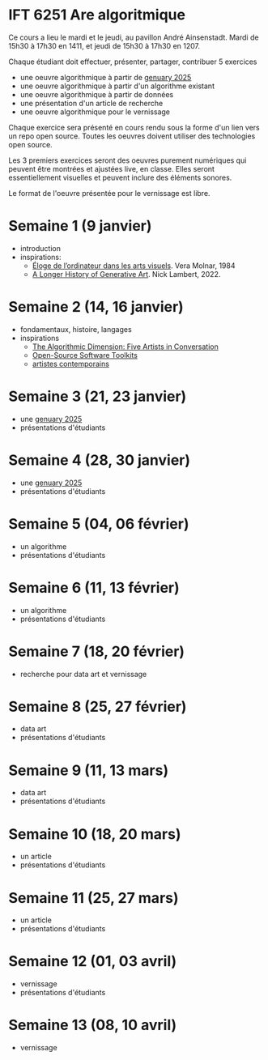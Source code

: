 # IFT 6251 Are algoritmique

Ce cours a lieu le mardi et le jeudi, au pavillon André Ainsenstadt. Mardi de 15h30 à 17h30 en 1411, et jeudi de 15h30 à 17h30 en 1207.

Chaque étudiant doit effectuer, présenter, partager, contribuer 5 exercices
- une oeuvre algorithmique à partir de [genuary 2025](https://genuary.art/prompts#jan9)
- une oeuvre algorithmique à partir d'un algorithme existant
- une oeuvre algorithmique à partir de données
- une présentation d'un article de recherche
- une oeuvre algorithmique pour le vernissage

Chaque exercice sera présenté en cours rendu sous la forme d'un lien vers un repo open source. Toutes les oeuvres doivent utiliser des technologies open source.

Les 3 premiers exercices seront des oeuvres purement numériques qui peuvent être montrées et ajustées live, en classe. Elles seront essentiellement visuelles et peuvent inclure des éléments sonores.

Le format de l'oeuvre présentée pour le vernissage est libre. 

# Semaine 1 (9 janvier)
 - introduction
 - inspirations:
   - [Éloge de l’ordinateur dans les arts visuels](http://www.veramolnar.com/blog/wp-content/uploads/VM1984_eloge.pdf). Vera Molnar, 1984
   - [A Longer History of Generative Art](https://www.rightclicksave.com/article/a-longer-history-of-generative-art). Nick Lambert, 2022.

# Semaine 2 (14, 16 janvier)
 - fondamentaux, histoire, langages
 - inspirations
   - [The Algorithmic Dimension: Five Artists in Conversation](https://link.springer.com/content/pdf/10.1007/978-3-319-61167-9.pdf)
   - [Open-Source Software Toolkits](https://github.com/CreativeInquiry/OSSTA-Report)
   - [artistes contemporains](https://github.com/rethread-studio/algorithmic-art-course/issues/12)

# Semaine 3 (21, 23 janvier)
- une [genuary 2025](https://genuary.art/prompts#jan9)
- présentations d'étudiants

# Semaine 4 (28, 30 janvier)
- une [genuary 2025](https://genuary.art/prompts#jan9)
- présentations d'étudiants

# Semaine 5 (04, 06 février)
- un algorithme
- présentations d'étudiants

# Semaine 6 (11, 13 février)
- un algorithme
- présentations d'étudiants

# Semaine 7 (18, 20 février)
- recherche pour data art et vernissage

# Semaine 8 (25, 27 février)
- data art
- présentations d'étudiants

# Semaine 9 (11, 13 mars)
- data art
- présentations d'étudiants

# Semaine 10 (18, 20 mars)
- un article
- présentations d'étudiants

# Semaine 11 (25, 27 mars)
- un article
- présentations d'étudiants

# Semaine 12 (01, 03 avril)
- vernissage
- présentations d'étudiants

# Semaine 13 (08, 10 avril)
- vernissage